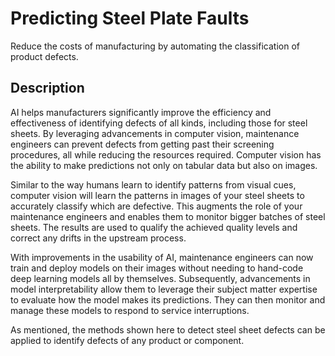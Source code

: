 # Predicting Steel Plate Faults
Reduce the costs of manufacturing by automating the classification of product defects.

## Description
AI helps manufacturers significantly improve the efficiency and effectiveness of identifying defects of all kinds, including those for steel sheets. By leveraging advancements in computer vision, maintenance engineers can prevent defects from getting past their screening procedures, all while reducing the resources required. Computer vision has the ability to make predictions not only on tabular data but also on images.

Similar to the way humans learn to identify patterns from visual cues, computer vision will learn the patterns in images of your steel sheets to accurately classify which are defective. This augments the role of your maintenance engineers and enables them to monitor bigger batches of steel sheets. The results are used to qualify the achieved quality levels and correct any drifts in the upstream process.

With improvements in the usability of AI, maintenance engineers can now train and deploy models on their images without needing to hand-code deep learning models all by themselves. Subsequently, advancements in model interpretability allow them to leverage their subject matter expertise to evaluate how the model makes its predictions. They can then monitor and manage these models to respond to service interruptions.

As mentioned, the methods shown here to detect steel sheet defects can be applied to identify defects of any product or component.